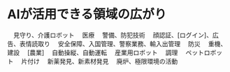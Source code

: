 # AIが活用できる領域の広がり
　見守り、介護ロボット
　医療
　警備、防犯技術
　顔認証、[ログイン]、広告、表情読取り
　安全保障、入国管理、警察業務、輸入出管理
　防災
　重機、建設
　[農業]
　自動操縦、自動運転
　産業用ロボット
　調理
　ペットロボット
　片付け
　新薬発見、新素材発見
　廃炉、極限環境の活動
